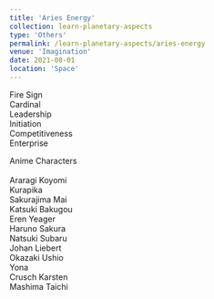 ```yaml
---
title: 'Aries Energy'
collection: learn-planetary-aspects
type: 'Others'
permalink: /learn-planetary-aspects/aries-energy
venue: 'Imagination'
date: 2021-08-01
location: 'Space'
---
```


Fire Sign  
Cardinal  
Leadership    
Initiation      
Competitiveness    
Enterprise  
  
Anime Characters\
\
Araragi Koyomi  
Kurapika  
Sakurajima Mai  
Katsuki Bakugou  
Eren Yeager  
Haruno Sakura  
Natsuki Subaru\
Johan Liebert\
Okazaki Ushio  
Yona  
Crusch Karsten  
Mashima Taichi  
